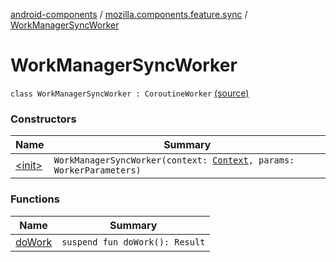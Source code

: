 [android-components](../../index.md) / [mozilla.components.feature.sync](../index.md) / [WorkManagerSyncWorker](./index.md)

# WorkManagerSyncWorker

`class WorkManagerSyncWorker : CoroutineWorker` [(source)](https://github.com/mozilla-mobile/android-components/blob/master/components/feature/sync/src/main/java/mozilla/components/feature/sync/WorkManagerSyncDispatcher.kt#L180)

### Constructors

| Name | Summary |
|---|---|
| [&lt;init&gt;](-init-.md) | `WorkManagerSyncWorker(context: `[`Context`](https://developer.android.com/reference/android/content/Context.html)`, params: WorkerParameters)` |

### Functions

| Name | Summary |
|---|---|
| [doWork](do-work.md) | `suspend fun doWork(): Result` |
